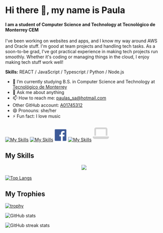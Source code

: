 # Hi there 👋, my name is Paula
#### I am a student of Computer Science and Technology at Tecnológico de Monterrey CEM
I've been working on websites and apps, and I know my way around AWS and Oracle stuff. I'm good at team projects and handling tech tasks. As a soon-to-be grad, I've got practical experience in making tech projects run smoothly. Whether it's coding or managing things in the cloud, I enjoy making tech stuff work well!

**Skills:** REACT / JavaScript / Typescript / Python / Node.js 

- 🌱 I’m currently studying B.S. in Computer Science and Technology at [Tecnológico de Monterrey](https://tec.mx) 
- 💬 Ask me about anything 
- 📫 How to reach me: [paulas_sa@hotmail.com](mailto:tu@email.com) 
- Other GitHub account: [A01745312](https://github.com/A01745312)
- 😄 Pronouns: she/her 
- ⚡ Fun fact: I love music 


[![My Skills](https://skillicons.dev/icons?i=github&theme=light)](https://github.com/A01745312)  [![My Skills](https://skillicons.dev/icons?i=linkedin)](https://www.linkedin.com/in/paula-santoyo-41081b17a/)  [<img src="https://github.com/devicons/devicon/blob/master/icons/facebook/facebook-original.svg" title="Facebook" alt="Facebook" width="40" height="40"/>](https://www.facebook.com/paulasophia.santoyo)  [![My Skills](https://skillicons.dev/icons?i=instagram)](https://www.instagram.com/pau_sophi/)  [<svg xmlns="http://www.w3.org/2000/svg" height="52" width="52" viewBox="0 0 640 512" alt='portafolio'><path fill="#d4d4d4" d="M128 32C92.7 32 64 60.7 64 96V352h64V96H512V352h64V96c0-35.3-28.7-64-64-64H128zM19.2 384C8.6 384 0 392.6 0 403.2C0 445.6 34.4 480 76.8 480H563.2c42.4 0 76.8-34.4 76.8-76.8c0-10.6-8.6-19.2-19.2-19.2H19.2z"/></svg>](https://a01745312.github.io/portafolio/)  



##  My Skills

<p align="center">
  <a href="https://skillicons.dev">
    <img src="https://skillicons.dev/icons?i=js,ts,html,css,aws,figma,flask,py,github,mongodb,mysql,nodejs,postman,react,vscode,tensorflow&theme=dark&perline=8" />
  </a>
</p>

[![Top Langs](https://github-readme-stats.vercel.app/api/top-langs/?username=A01745312)](https://github.com/anuraghazra/github-readme-stats)

## My Trophies
[![trophy](https://github-profile-trophy.vercel.app/?username=A01745312)](https://github.com/ryo-ma/github-profile-trophy)



![GitHub stats](https://github-readme-stats.vercel.app/api?username=A01745312&show_icons=true&count_private=true)  

![GitHub streak stats](https://streak-stats.demolab.com/?user=A01745312)  

